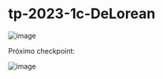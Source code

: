 # tp-2023-1c-DeLorean

![image](https://user-images.githubusercontent.com/102627173/232592150-5bdfc03b-c7e5-4158-a57f-40ef7645d53b.png)

Próximo checkpoint:




![image](https://user-images.githubusercontent.com/102627173/232592362-96401bd9-c187-4a6f-9caf-b8d83d1ed2a1.png)
